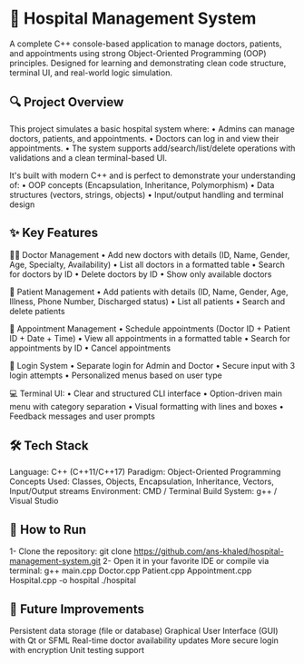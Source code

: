 # 🏥 Hospital Management System
A complete C++ console-based application to manage doctors, patients, and appointments using strong Object-Oriented Programming (OOP) principles. 
Designed for learning and demonstrating clean code structure, terminal UI, and real-world logic simulation.

## 🔍 Project Overview

This project simulates a basic hospital system where:
• Admins can manage doctors, patients, and appointments.
• Doctors can log in and view their appointments.
• The system supports add/search/list/delete operations with validations and a clean terminal-based UI.

It's built with modern C++ and is perfect to demonstrate your understanding of:
• OOP concepts (Encapsulation, Inheritance, Polymorphism)
• Data structures (vectors, strings, objects)
• Input/output handling and terminal design

## ✨ Key Features
👨‍⚕️ Doctor Management
• Add new doctors with details (ID, Name, Gender, Age, Specialty, Availability)
• List all doctors in a formatted table
• Search for doctors by ID
• Delete doctors by ID
• Show only available doctors

👤 Patient Management
• Add patients with details (ID, Name, Gender, Age, Illness, Phone Number, Discharged status)
• List all patients
• Search and delete patients

📅 Appointment Management
• Schedule appointments (Doctor ID + Patient ID + Date + Time)
• View all appointments in a formatted table
• Search for appointments by ID
• Cancel appointments

🔐 Login System
• Separate login for Admin and Doctor
• Secure input with 3 login attempts
• Personalized menus based on user type

💻 Terminal UI:
• Clear and structured CLI interface
• Option-driven main menu with category separation
• Visual formatting with lines and boxes
• Feedback messages and user prompts

## 🛠 Tech Stack
Language: C++ (C++11/C++17)
Paradigm: Object-Oriented Programming
Concepts Used: Classes, Objects, Encapsulation, Inheritance, Vectors, Input/Output streams
Environment: CMD / Terminal
Build System: g++ / Visual Studio

## 🚀 How to Run
1- Clone the repository:
git clone https://github.com/ans-khaled/hospital-management-system.git
2- Open it in your favorite IDE or compile via terminal:
g++ main.cpp Doctor.cpp Patient.cpp Appointment.cpp Hospital.cpp -o hospital
./hospital

## 🔄 Future Improvements
Persistent data storage (file or database)
Graphical User Interface (GUI) with Qt or SFML
Real-time doctor availability updates
More secure login with encryption
Unit testing support
